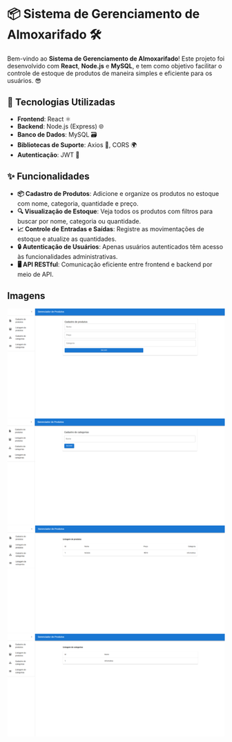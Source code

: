 # 📦 Sistema de Gerenciamento de Almoxarifado 🛠️

Bem-vindo ao **Sistema de Gerenciamento de Almoxarifado**! Este projeto foi desenvolvido com **React**, **Node.js** e **MySQL**, e tem como objetivo facilitar o controle de estoque de produtos de maneira simples e eficiente para os usuários. 😎

## 🚀 Tecnologias Utilizadas

- **Frontend**: React ⚛️
- **Backend**: Node.js (Express) 🌐
- **Banco de Dados**: MySQL 🗃️
- **Bibliotecas de Suporte**: Axios 📡, CORS 🌍
- **Autenticação**: JWT 🔑

## ✨ Funcionalidades

- **📦 Cadastro de Produtos**: Adicione e organize os produtos no estoque com nome, categoria, quantidade e preço.
- **🔍 Visualização de Estoque**: Veja todos os produtos com filtros para buscar por nome, categoria ou quantidade.
- **📈 Controle de Entradas e Saídas**: Registre as movimentações de estoque e atualize as quantidades.
- **🔒 Autenticação de Usuários**: Apenas usuários autenticados têm acesso às funcionalidades administrativas.
- **🖥️ API RESTful**: Comunicação eficiente entre frontend e backend por meio de API.

## Imagens

![Tela](imagens/cadastrodeproduto.png)
![Tela](imagens/cadastrodecategoria.png)
![Tela](imagens/listaprod.png)
![Tela](imagens/listcateg.png)
